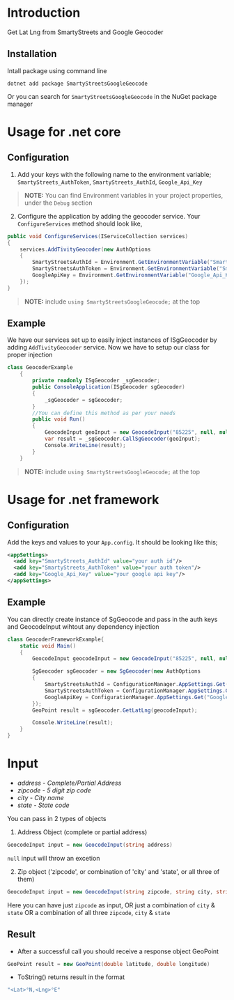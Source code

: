 # Introduction

Get Lat Lng from SmartyStreets and Google Geocoder

## Installation

Intall package using command line
```#!/bin/bash
dotnet add package SmartyStreetsGoogleGeocode
```

Or you can search for `SmartyStreetsGoogleGeocode` in the NuGet package manager

# Usage for .net core

## Configuration

1. Add your keys with the following name to the environment variable;
`SmartyStreets_AuthToken`,
`SmartyStreets_AuthId`,
`Google_Api_Key`
> **NOTE:** You can find Environment variables in your project properties, under the `Debug` section

2. Configure the application by adding the geocoder service. Your `ConfigureServices` method should look like,

```csharp
public void ConfigureServices(IServiceCollection services)
{
    services.AddTivityGeocoder(new AuthOptions
    {
        SmartyStreetsAuthId = Environment.GetEnvironmentVariable("SmartyStreets_AuthId"),
        SmartyStreetsAuthToken = Environment.GetEnvironmentVariable("SmartyStreets_AuthToken"),
        GoogleApiKey = Environment.GetEnvironmentVariable("Google_Api_Key")
    });
}
```
> **NOTE:** include `using SmartyStreetsGoogleGeocode;` at the top

## Example

We have our services set up to easily inject instances of ISgGeocoder by adding `AddTivityGeocoder` service. Now we have to setup our class for proper injection

```csharp
class GeocoderExample
    {
        private readonly ISgGeocoder _sgGeocoder;
        public ConsoleApplication(ISgGeocoder sgGeocoder)
        {
            _sgGeocoder = sgGeocoder;
        }
        //You can define this method as per your needs
        public void Run()
        {
            GeocodeInput geoInput = new GeocodeInput("85225", null, null);
            var result = _sgGeocoder.CallSgGeocoder(geoInput);
            Console.WriteLine(result);
        }
    }
```
> **NOTE:** include `using SmartyStreetsGoogleGeocode;` at the top

# Usage for .net framework

## Configuration

Add the keys and values to your `App.config`. It should be looking like this;

```xml
<appSettings>  
  <add key="SmartyStreets_AuthId" value="your auth id"/>
  <add key="SmartyStreets_AuthToken" value="your auth token"/>
  <add key="Google_Api_Key" value="your google api key"/>
</appSettings>
```

## Example

You can directly create instance of SgGeocode and pass in the auth keys and GeocodeInput wihtout any dependency injection

```csharp
class GeocoderFrameworkExample{
    static void Main()
    {
        GeocodeInput geocodeInput = new GeocodeInput("85225", null, null);

        SgGeocoder sgGeocoder = new SgGeocoder(new AuthOptions
        {
            SmartyStreetsAuthId = ConfigurationManager.AppSettings.Get("SmartyStreets_AuthId"),
            SmartyStreetsAuthToken = ConfigurationManager.AppSettings.Get("SmartyStreets_AuthToken"),
            GoogleApiKey = ConfigurationManager.AppSettings.Get("Google_Api_Key"),
        });
        GeoPoint result = sgGeocoder.GetLatLng(geocodeInput);

        Console.WriteLine(result);
    }
}
```

# Input

- _address_ - _Complete/Partial Address_
- _zipcode_ - _5 digit zip code_
- _city_ - _City name_
- _state_ - _State code_

You can pass in 2 types of objects

1. Address Object (complete or partial address)

```csharp
GeocodeInput input = new GeocodeInput(string address)
```

`null` input will throw an excetion

2. Zip object ('zipcode', or combination of 'city' and 'state', or all three of them)

```csharp
GeocodeInput input = new GeocodeInput(string zipcode, string city, string state)
```

Here you can have just `zipcode` as input,
OR just a combination of `city` & `state`
OR a combination of all three `zipcode`, `city` & `state`

## Result

- After a successful call you should receive a response object GeoPoint

```csharp
GeoPoint result = new GeoPoint(double latitude, double longitude)
```

- ToString() returns result in the format

```csharp
"<Lat>°N,<Lng>°E"
```
